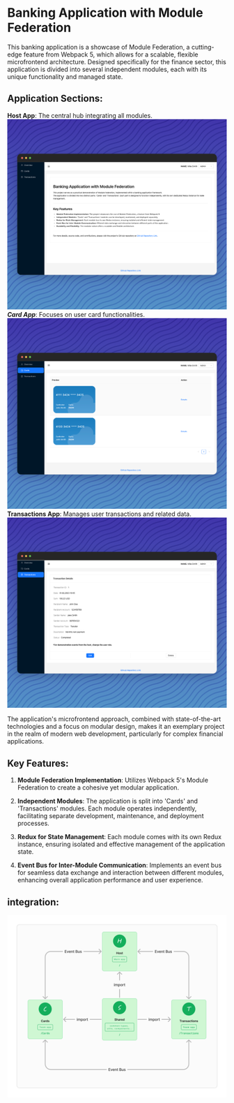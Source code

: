 # Banking Application with Module Federation

This banking application is a showcase of Module Federation, a cutting-edge feature from Webpack 5, which allows for a scalable, flexible microfrontend architecture. Designed specifically for the finance sector, this application is divided into several independent modules, each with its unique functionality and managed state.

## Application Sections:

**Host App**: The central hub integrating all modules.
![Host app](img/1.png)
***Card App***: Focuses on user card functionalities.
![Host app](img/2.png)
**Transactions App**: Manages user transactions and related data.
![Host app](img/3.png)

The application's microfrontend approach, combined with state-of-the-art technologies and a focus on modular design, makes it an exemplary project in the realm of modern web development, particularly for complex financial applications.

## Key Features:

1. **Module Federation Implementation**: Utilizes Webpack 5's Module Federation to create a cohesive yet modular application.

2. **Independent Modules**: The application is split into 'Cards' and 'Transactions' modules. Each module operates independently, facilitating separate development, maintenance, and deployment processes.

3. **Redux for State Management**: Each module comes with its own Redux instance, ensuring isolated and effective management of the application state.

4. **Event Bus for Inter-Module Communication**: Implements an event bus for seamless data exchange and interaction between different modules, enhancing overall application performance and user experience.

## integration:
![Host app](img/4.png)
